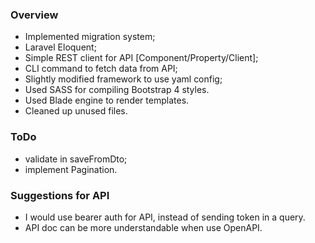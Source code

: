 ### Overview
* Implemented migration system;
* Laravel Eloquent;
* Simple REST client for API [Component/Property/Client];
* CLI command to fetch data from API;
* Slightly modified framework to use yaml config;
* Used SASS for compiling Bootstrap 4 styles.
* Used Blade engine to render templates.
* Cleaned up unused files.

### ToDo
* validate in saveFromDto;
* implement Pagination.

### Suggestions for API
* I would use bearer auth for API, instead of sending token in a query.
* API doc can be more understandable when use OpenAPI.
